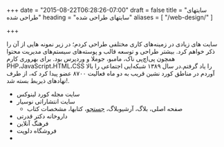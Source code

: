 +++
date = "2015-08-22T06:28:26-07:00"
draft = false
title = "سایتهای طراحی شده"
heading = "سایتهای طراحی شده"
aliases = [
    "/web-design/"
]

+++

سایت های زیادی در زمینه‌های کاری مختلفی طراحی کردم؛ در زیر نمونه هایی از آن را ذکر خواهم کرد. بیشتر طراحی و توسعه قالب و پوسته‌های سیستم‌های مدیریت محتوا همچون پی‌اچ‌پی ناک، مامبو، جوملا و وردپرس بود. برای بهروری کارم PHP،JavaScript،HTML،CSS را یاد گرفتم.در سال ١٣٨٩ شبکه‌ایی اجتماعی را بالا آوردم در مناطق کورد نشین قریب به دو ماه فعالیت ٨٧٠٠ عضو پیدا کرد که، از طرف نهادهای ذیربط بسته شد!.

- سایت مجله کورد لینوکس
- سایت انتشاراتی نوسیار
    - صفحه اصلی،  بلاگ،  آرشیوبلاگ، [جستجو](https://#)، کتابها، مشخصات کتاب
- داروخانه دکتر قدرتی
- فرهنگ آنلاین
- فروشگاه دلوپت
- 

